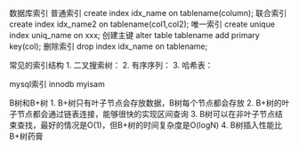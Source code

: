 数据库索引
    普通索引 create index idx_name on tablename(column);
    联合索引 create index idx_name2 on tablename(col1,col2);
    唯一索引 create unique index uniq_name on xxx;
    创建主键 alter table tablename add primary key(col);
    删除索引 drop index idx_name on tablename;

常见的索引结构
    1. 二叉搜索树：
    2. 有序序列：
    3. 哈希表：

mysql索引
    innodb
    myisam

B树和B+树
    1. B+树只有叶子节点会存放数据，B树每个节点都会存放
    2. B+树的叶子节点都会通过链表连接，能够很快的实现区间查询
    3. B树可以在非叶子节点结束查找，最好的情况是O(1)，但B+树的时间复杂度是O(logN)
    4. B树插入性能比B+树药膏
